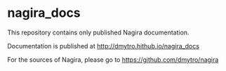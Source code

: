 # nagira_docs
This repository contains only published Nagira documentation.

Documentation is published at http://dmytro.hithub.io/nagira_docs

For the sources of Nagira, please go to https://github.com/dmytro/nagira
